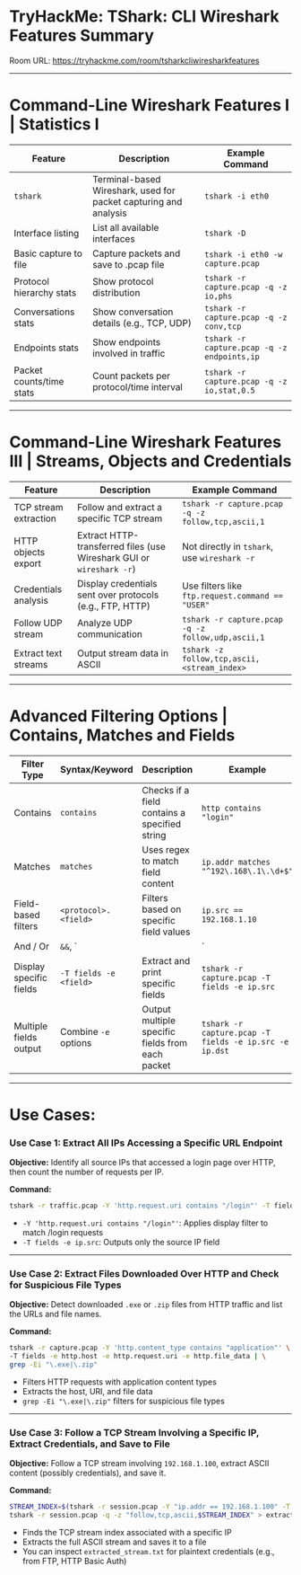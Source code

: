 # TryHackMe: TShark: CLI Wireshark Features Summary


Room URL: https://tryhackme.com/room/tsharkcliwiresharkfeatures

---
# Command-Line Wireshark Features I | Statistics I

| Feature                      | Description                                                                 | Example Command                                      |
|-----------------------------|-----------------------------------------------------------------------------|------------------------------------------------------|
| `tshark`                    | Terminal-based Wireshark, used for packet capturing and analysis           | `tshark -i eth0`                                     |
| Interface listing           | List all available interfaces                                               | `tshark -D`                                          |
| Basic capture to file       | Capture packets and save to .pcap file                                      | `tshark -i eth0 -w capture.pcap`                     |
| Protocol hierarchy stats    | Show protocol distribution                                                  | `tshark -r capture.pcap -q -z io,phs`                |
| Conversations stats         | Show conversation details (e.g., TCP, UDP)                                  | `tshark -r capture.pcap -q -z conv,tcp`              |
| Endpoints stats             | Show endpoints involved in traffic                                          | `tshark -r capture.pcap -q -z endpoints,ip`          |
| Packet counts/time stats    | Count packets per protocol/time interval                                    | `tshark -r capture.pcap -q -z io,stat,0.5`           |


---
# Command-Line Wireshark Features III | Streams, Objects and Credentials
| Feature                      | Description                                                                 | Example Command                                      |
|-----------------------------|-----------------------------------------------------------------------------|------------------------------------------------------|
| TCP stream extraction       | Follow and extract a specific TCP stream                                    | `tshark -r capture.pcap -q -z follow,tcp,ascii,1`    |
| HTTP objects export         | Extract HTTP-transferred files (use Wireshark GUI or `wireshark -r`)        | Not directly in `tshark`, use `wireshark -r`         |
| Credentials analysis        | Display credentials sent over protocols (e.g., FTP, HTTP)                   | Use filters like `ftp.request.command == "USER"`     |
| Follow UDP stream           | Analyze UDP communication                                                    | `tshark -r capture.pcap -q -z follow,udp,ascii,1`    |
| Extract text streams        | Output stream data in ASCII                                                  | `tshark -z follow,tcp,ascii,<stream_index>`          |


---
#  Advanced Filtering Options | Contains, Matches and Fields

| Filter Type                 | Syntax/Keyword         | Description                                                                 | Example                                           |
|----------------------------|------------------------|-----------------------------------------------------------------------------|---------------------------------------------------|
| Contains                   | `contains`             | Checks if a field contains a specified string                              | `http contains "login"`                           |
| Matches                    | `matches`              | Uses regex to match field content                                           | `ip.addr matches "^192\.168\.1\.\d+$"`            |
| Field-based filters        | `<protocol>.<field>`   | Filters based on specific field values                                      | `ip.src == 192.168.1.10`                          |
| And / Or                   | `&&`, `||`             | Logical operations in filters                                               | `ip.src == 10.0.0.1 && tcp.port == 443`           |
| Display specific fields    | `-T fields -e <field>` | Extract and print specific fields                                           | `tshark -r capture.pcap -T fields -e ip.src`       |
| Multiple fields output     | Combine `-e` options   | Output multiple specific fields from each packet                            | `tshark -r capture.pcap -T fields -e ip.src -e ip.dst` |


---
# Use Cases:

### Use Case 1: Extract All IPs Accessing a Specific URL Endpoint
**Objective:** Identify all source IPs that accessed a login page over HTTP, then count the number of requests per IP.

**Command:**
```bash
tshark -r traffic.pcap -Y 'http.request.uri contains "/login"' -T fields -e ip.src | sort | uniq -c | sort -nr
```
- `-Y 'http.request.uri contains "/login"'`: Applies display filter to match /login requests
- `-T fields -e ip.src`: Outputs only the source IP field


---

### Use Case 2: Extract Files Downloaded Over HTTP and Check for Suspicious File Types


**Objective:** Detect downloaded `.exe` or `.zip` files from HTTP traffic and list the URLs and file names.

**Command:**
```bash
tshark -r capture.pcap -Y 'http.content_type contains "application"' \
-T fields -e http.host -e http.request.uri -e http.file_data | \
grep -Ei "\.exe|\.zip"
```
- Filters HTTP requests with application content types
- Extracts the host, URI, and file data
- `grep -Ei "\.exe|\.zip"` filters for suspicious file types


---

### Use Case 3: Follow a TCP Stream Involving a Specific IP, Extract Credentials, and Save to File

**Objective:** Follow a TCP stream involving `192.168.1.100`, extract ASCII content (possibly credentials), and save it.

**Command:**
```bash
STREAM_INDEX=$(tshark -r session.pcap -Y "ip.addr == 192.168.1.100" -T fields -e tcp.stream | sort -u | head -n 1)
tshark -r session.pcap -q -z "follow,tcp,ascii,$STREAM_INDEX" > extracted_stream.txt
```
- Finds the TCP stream index associated with a specific IP
- Extracts the full ASCII stream and saves it to a file
- You can inspect `extracted_stream.txt` for plaintext credentials (e.g., from FTP, HTTP Basic Auth)
